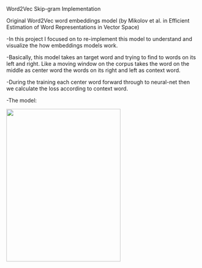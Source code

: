 Word2Vec Skip-gram Implementation


Original Word2Vec word embeddings model (by Mikolov et al. in Efficient Estimation of Word Representations in Vector Space)

-In this project I focused on to re-implement this model to understand and visualize the how embeddings models work.

-Basically, this model takes an target word and trying to find to words on its left and right. 
Like a moving window on the corpus takes the word on the middle as center word the words on its right and left as context word.

-During the training each center word forward through to neural-net then we calculate the loss according to context word.

-The model:

<img src="https://paperswithcode.com/media/methods/Screen_Shot_2020-05-26_at_2.04.55_PM.png"  width=300 height=400>


